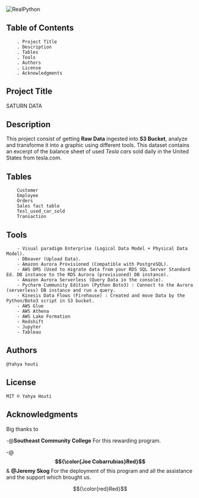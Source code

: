 ![RealPython](https://user-images.githubusercontent.com/112673539/226464986-6a17242f-1ae0-430d-b920-2c889d13fac6.JPG)

## Table of Contents

 		. Project Title
 		. Description
 		. Tables
 		. Tools 
 		. Authors
 		. License
 		. Acknowledgments

## Project Title

SATURN DATA

## Description

This project consist of getting **Raw Data** ingested into **S3 Bucket**, analyze and transforme it into a graphic using different tools.
This dataset contains an excerpt of the balance sheet of used _Tesla cars_ sold daily in the United States from tesla.com.


## Tables

 		Customer
 		Employee
 		Orders
 		Sales fact table
 		Tesl_used_car_sold
 		Transaction
	
## Tools

 		- Visual paradigm Enterprise (Logical Data Model + Physical Data Model).
 		- DBeaver (Upload Data).
 		- Amazon Aurora Provisioned (Compatible with PostgreSQL).
 		- AWS DMS (Used to migrate data from your RDS SQL Server Standard Ed. DB instance to the RDS Aurora (provisioned) DB instance).
 		- Amazon Aurora Serverless (Query Data in the console).
 		- Pycharm Cummunity Edition (Python Boto3) : Connect to the Aurora (serverless) DB instance and run a query.
 		- Kinesis Data Flows (Firehouse) : Created and move Data by the Python/Boto3 script in S3 bucket.
 		- AWS Glue
 		- AWS Athena
 		- AWS Lake Formation
		- Redshift
		- Jupyter
 		- Tableau

## Authors

	@Yahya houti

## License

	MIT © Yahya Houti

## Acknowledgments

Big thanks to 

-@**Southeast Community College** For this rewarding program.

-@**$${\color{Joe Cobarrubias}Red}$$** & **@Jeremy Skog** For the deployment of this program and all the assistance and the support which brought us.

$${\color{red}Red}$$
